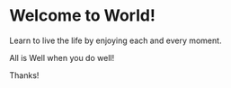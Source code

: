 # Welcome to World!

Learn to live the life by enjoying each and every moment.

All is Well when you do well!


Thanks!
